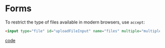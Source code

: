 # Forms

To restrict the type of files available in modern browsers, use `accept`:

```html
<input type="file" id="uploadFileInput" name="files" multiple="multiple" accept="image/*" />
```

[code](http://jsfiddle.net/b69bvcg4/)
